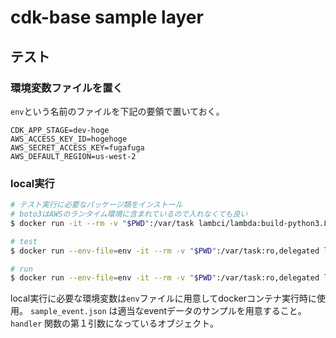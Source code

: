 # cdk-base sample layer

## テスト

### 環境変数ファイルを置く

`env`という名前のファイルを下記の要領で置いておく。

```
CDK_APP_STAGE=dev-hoge
AWS_ACCESS_KEY_ID=hogehoge
AWS_SECRET_ACCESS_KEY=fugafuga
AWS_DEFAULT_REGION=us-west-2
```

### local実行

```bash
# テスト実行に必要なパッケージ類をインストール
# boto3はAWSのランタイム環境に含まれているので入れなくても良い
$ docker run -it --rm -v "$PWD":/var/task lambci/lambda:build-python3.8 pip install -r requirements.txt -t .

# test
$ docker run --env-file=env -it --rm -v "$PWD":/var/task:ro,delegated lambci/lambda:python3.8 python -m unittest -v

# run
$ docker run --env-file=env -it --rm -v "$PWD":/var/task:ro,delegated lambci/lambda:python3.8 function.handler `cat sample_event.json`
```

local実行に必要な環境変数は`env`ファイルに用意してdockerコンテナ実行時に使用。
`sample_event.json` は適当なeventデータのサンプルを用意すること。`handler` 関数の第１引数になっているオブジェクト。
